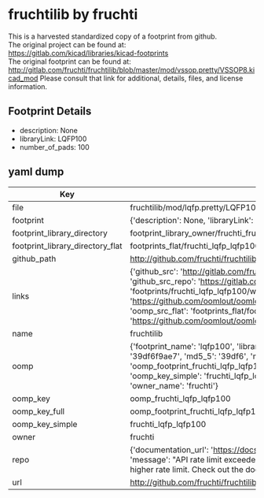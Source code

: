 # fruchtilib by fruchti  
This is a harvested standardized copy of a footprint from github.  
The original project can be found at:  
https://gitlab.com/kicad/libraries/kicad-footprints  
The original footprint can be found at:
http://gitlab.com/fruchti/fruchtilib/blob/master/mod/vssop.pretty/VSSOP8.kicad_mod
Please consult that link for additional, details, files, and license information.  
## Footprint Details
* description: None  
* libraryLink: LQFP100  
* number_of_pads: 100  
## yaml dump  
| Key | Value |  
| --- | --- |  
| file | fruchtilib/mod/lqfp.pretty/LQFP100.kicad_mod |  
| footprint | {'description': None, 'libraryLink': 'LQFP100', 'number_of_pads': 100} |  
| footprint_library_directory | footprint_library_owner/fruchti_fruchtilib |  
| footprint_library_directory_flat | footprints_flat/fruchti_lqfp_lqfp100/working |  
| github_path | http://github.com/fruchti/fruchtilib/blob/master/mod/lqfp.pretty/LQFP100.kicad_mod |  
| links | {'github_src': 'http://gitlab.com/fruchti/fruchtilib/blob/master/mod/vssop.pretty/VSSOP8.kicad_mod', 'github_src_repo': 'https://gitlab.com/kicad/libraries/kicad-footprints', 'oomp_bot': 'footprints/fruchti_lqfp_lqfp100/working', 'oomp_bot_github': 'https://github.com/oomlout/oomlout_oomp_footprint_bot/tree/main/footprints/fruchti_lqfp_lqfp100/working', 'oomp_src_flat': 'footprints_flat/footprints_flat/fruchti_lqfp_lqfp100/working', 'oomp_src_flat_github': 'https://github.com/oomlout/oomlout_oomp_footprint_src/tree/main/footprints_flat/fruchti_lqfp_lqfp100/working'} |  
| name | fruchtilib |  
| oomp | {'footprint_name': 'lqfp100', 'library_name': 'lqfp', 'md5': '39df6f9ae721023d875f385d7e653f05', 'md5_10': '39df6f9ae7', 'md5_5': '39df6', 'md5_6': '39df6f', 'oomp_key': 'oomp_fruchti_lqfp_lqfp100', 'oomp_key_extra': 'oomp_footprint_fruchti_lqfp_lqfp100', 'oomp_key_full': 'oomp_footprint_fruchti_lqfp_lqfp100_39df6f', 'oomp_key_simple': 'fruchti_lqfp_lqfp100', 'original_filename': 'fruchtilib/mod/lqfp.pretty/LQFP100.kicad_mod', 'owner_name': 'fruchti'} |  
| oomp_key | oomp_fruchti_lqfp_lqfp100 |  
| oomp_key_full | oomp_footprint_fruchti_lqfp_lqfp100 |  
| oomp_key_simple | fruchti_lqfp_lqfp100 |  
| owner | fruchti |  
| repo | {'documentation_url': 'https://docs.github.com/rest/overview/resources-in-the-rest-api#rate-limiting', 'message': "API rate limit exceeded for 84.66.173.59. (But here's the good news: Authenticated requests get a higher rate limit. Check out the documentation for more details.)"} |  
| url | http://github.com/fruchti/fruchtilib |  

